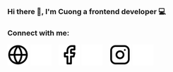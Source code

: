### Hi there 👋, I'm Cuong a frontend developer 💻

### Connect with me:

[![website](./img/globe-light.svg)](https://nqcuongdev.me#gh-light-mode-only)
[![website](./img/globe-dark.svg)](https://nqcuongdev.me#gh-dark-mode-only)
&nbsp;&nbsp;
[![website](./img/facebook-light.svg)](https://www.facebook.com/quoccuong8497#gh-light-mode-only)
[![website](./img/facebook-dark.svg)](https://www.facebook.com/quoccuong8497#gh-dark-mode-only)
&nbsp;&nbsp;
[![website](./img/instagram-light.svg)](https://www.instagram.com/nqcuong97#gh-light-mode-only)
[![website](./img/instagram-dark.svg)](https://www.instagram.com/nqcuong97#gh-dark-mode-only)
